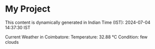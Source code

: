 # My Project

This content is dynamically generated in Indian Time (IST): 2024-07-04 14:37:30 IST


Current Weather in Coimbatore:
Temperature: 32.88 °C
Condition: few clouds
